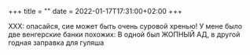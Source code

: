 +++
title = ""
date = 2022-01-17T17:31:00+02:00
+++

XXX: опасайся, сие может быть очень суровой хренью! У мене было две венгерские банки похожих: В одной был ЖОПНЫЙ АД, в другой годная заправка для гуляша


